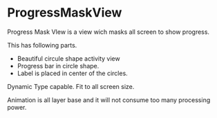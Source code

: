 #  ProgressMaskView

Progress Mask VIew is a view wich masks all screen to show progress.

This has following parts.
 - Beautiful circule shape activity view
 - Progress bar in circle shape.
 - Label is placed in center of the circles.

Dynamic Type capable.
Fit to all screen size.

Animation is all layer base and it will not consume too many processing power.

